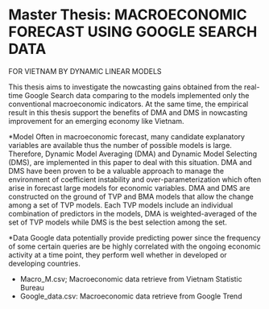 # Master Thesis: MACROECONOMIC FORECAST USING GOOGLE SEARCH DATA
FOR VIETNAM BY DYNAMIC LINEAR MODELS

This thesis aims to investigate the nowcasting gains obtained from the real-time Google Search data comparing to the models implemented only the conventional macroeconomic indicators. At the same time, the empirical result in this thesis support the benefits of DMA and DMS in nowcasting improvement for an emerging economy like Vietnam.

*Model
Often in macroeconomic forecast, many candidate explanatory variables are available thus the number of possible models is large. Therefore, Dynamic Model Averaging (DMA) and Dynamic Model Selecting (DMS), are implemented in this paper to deal with this situation. DMA and DMS have been proven to be a valuable approach to manage the environment of coefficient instability and over-parameterization which often arise in forecast large models for economic variables.
DMA and DMS are constructed on the ground of TVP and BMA models that allow the change among a set of TVP models. Each TVP models include an individual combination of predictors in the models, DMA is weighted-averaged of the set of TVP models while DMS is the best selection among the set.

*Data
Google data potentially provide predicting power since the frequency of some certain queries are be highly correlated with the ongoing economic activity at a time point, they perform well whether in developed or developing countries.
- Macro_M.csv; Macroeconomic data retrieve from Vietnam Statistic Bureau 
- Google_data.csv: Macroeconomic data retrieve from Google Trend 



